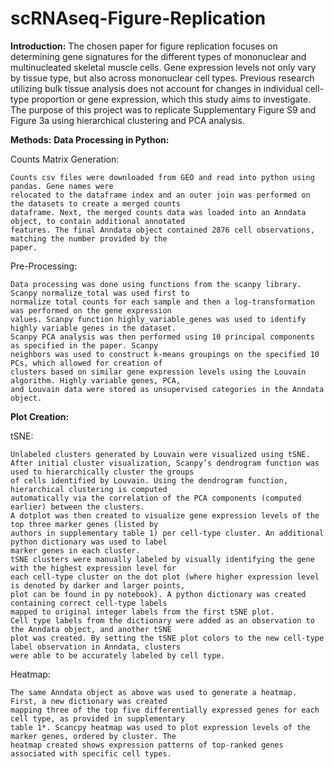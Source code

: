 # scRNAseq-Figure-Replication

**Introduction:**
The chosen paper for figure replication focuses on determining gene signatures for the different types of mononuclear and
multinucleated skeletal muscle cells.  Gene expression levels not only vary
by tissue type, but also across mononuclear cell types. Previous research utilizing bulk tissue analysis does
not account for changes in individual cell-type proportion or gene expression, which this study aims to
investigate.  The purpose of this project was to replicate Supplementary Figure S9 and Figure 3a using hierarchical clustering and PCA analysis.

**Methods:**
**Data Processing in Python:**

  Counts Matrix Generation:
  
    Counts csv files were downloaded from GEO and read into python using pandas. Gene names were
    relocated to the dataframe index and an outer join was performed on the datasets to create a merged counts
    dataframe. Next, the merged counts data was loaded into an Anndata object, to contain additional annotated
    features. The final Anndata object contained 2876 cell observations, matching the number provided by the
    paper.
  Pre-Processing:
  
    Data processing was done using functions from the scanpy library. Scanpy normalize_total was used first to
    normalize total counts for each sample and then a log-transformation was performed on the gene expression
    values. Scanpy function highly_variable_genes was used to identify highly variable genes in the dataset.
    Scanpy PCA analysis was then performed using 10 principal components as specified in the paper. Scanpy
    neighbors was used to construct k-means groupings on the specified 10 PCs, which allowed for creation of
    clusters based on similar gene expression levels using the Louvain algorithm. Highly variable genes, PCA,
    and Louvain data were stored as unsupervised categories in the Anndata object.

**Plot Creation:**

  tSNE:
  
    Unlabeled clusters generated by Louvain were visualized using tSNE.
    After initial cluster visualization, Scanpy’s dendrogram function was used to hierarchically cluster the groups
    of cells identified by Louvain. Using the dendrogram function, hierarchical clustering is computed
    automatically via the correlation of the PCA components (computed earlier) between the clusters.
    A dotplot was then created to visualize gene expression levels of the top three marker genes (listed by
    authors in supplementary table 1) per cell-type cluster. An additional python dictionary was used to label
    marker genes in each cluster.
    tSNE clusters were manually labeled by visually identifying the gene with the highest expression level for
    each cell-type cluster on the dot plot (where higher expression level is denoted by darker and larger points,
    plot can be found in py notebook). A python dictionary was created containing correct cell-type labels
    mapped to original integer labels from the first tSNE plot.
    Cell type labels from the dictionary were added as an observation to the Anndata object, and another tSNE
    plot was created. By setting the tSNE plot colors to the new cell-type label observation in Anndata, clusters
    were able to be accurately labeled by cell type.
Heatmap:

    The same Anndata object as above was used to generate a heatmap. First, a new dictionary was created
    mapping three of the top five differentially expressed genes for each cell type, as provided in supplementary
    table 1*. Scancpy heatmap was used to plot expression levels of the marker genes, ordered by cluster. The
    heatmap created shows expression patterns of top-ranked genes associated with specific cell types.
    
